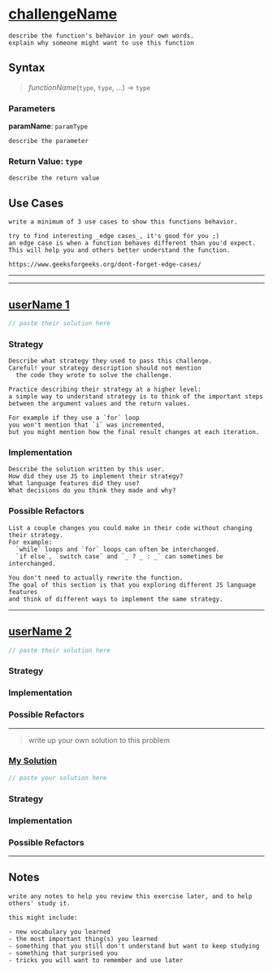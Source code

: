 # [challengeName](https://www.codewars.com/kata/challengeNumber)

```
describe the function's behavior in your own words.
explain why someone might want to use this function
```

## Syntax

> _functionName_(`type`, `type`, ...) -> `type`

### Parameters

**paramName**: `paramType`

```
describe the parameter
```

### Return Value: `type`

```
describe the return value
```

## Use Cases

```
write a minimum of 3 use cases to show this functions behavior.

try to find interesting _edge cases_, it's good for you ;)
an edge case is when a function behaves different than you'd expect.
This will help you and others better understand the function.

https://www.geeksforgeeks.org/dont-forget-edge-cases/
```

---
---

## [userName 1](https://www.codewars.com/users/userName)

```js
// paste their solution here
```

### Strategy

```
Describe what strategy they used to pass this challenge.
Careful! your strategy description should not mention
  the code they wrote to solve the challenge.

Practice describing their strategy at a higher level:
a simple way to understand strategy is to think of the important steps
between the argument values and the return values.

For example if they use a `for` loop
you won't mention that `i` was incremented,
but you might mention how the final result changes at each iteration.
```

### Implementation

```
Describe the solution written by this user.
How did they use JS to implement their strategy?
What language features did they use?
What decisions do you think they made and why?
```

### Possible Refactors

```
List a couple changes you could make in their code without changing their strategy.
For example:
  `while` loops and `for` loops can often be interchanged.
  `if else`, `switch case` and `_ ? _ : _` can sometimes be interchanged.

You don't need to actually rewrite the function.
The goal of this section is that you exploring different JS language features
and think of different ways to implement the same strategy.
```

---

## [userName 2](https://www.codewars.com/users/userName)

```js
// paste their solution here
```

### Strategy



### Implementation



### Possible Refactors


---

> write up your own solution to this problem

### [My Solution](https://www.codewars.com/users/your-codewars-username/completed_solutions)

```js
// paste your solution here
```

### Strategy



### Implementation



### Possible Refactors



---

## Notes

```
write any notes to help you review this exercise later, and to help others' study it.

this might include:

- new vocabulary you learned
- the most important thing(s) you learned
- something that you still don't understand but want to keep studying
- something that surprised you
- tricks you will want to remember and use later
```

